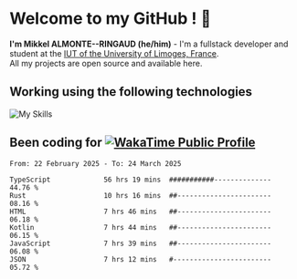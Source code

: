 # Welcome to my GitHub ! 🌃

**I'm Mikkel ALMONTE--RINGAUD (he/him)** - I'm a fullstack developer and student at the [IUT of the University of Limoges, France](https://iut.unilim.fr). \
All my projects are open source and available here.

## Working using the following technologies

![My Skills](https://skillicons.dev/icons?i=solidjs,pnpm,nodejs,ts,js,vercel,netlify,html,css,rust,astro,git,vue,md,electron,figma,github,bash,bun,cloudflare,py,tailwind,nginx,npm,tauri,vite,zig,yarn,windicss,dart,flutter,kotlin&theme=dark)

## Been coding for [![WakaTime Public Profile](https://wakatime.com/badge/user/0839e595-e07a-435c-8d59-ed95f2a3d6dd.svg?style=flat-square)](https://wakatime.com/@0839e595-e07a-435c-8d59-ed95f2a3d6dd)

<!--START_SECTION:waka-->

```plain
From: 22 February 2025 - To: 24 March 2025

TypeScript             56 hrs 19 mins  ###########--------------   44.76 %
Rust                   10 hrs 16 mins  ##-----------------------   08.16 %
HTML                   7 hrs 46 mins   ##-----------------------   06.18 %
Kotlin                 7 hrs 44 mins   ##-----------------------   06.15 %
JavaScript             7 hrs 39 mins   ##-----------------------   06.08 %
JSON                   7 hrs 12 mins   #------------------------   05.72 %
```

<!--END_SECTION:waka-->
